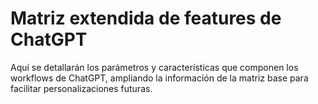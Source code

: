 # Matriz extendida de features de ChatGPT

Aquí se detallarán los parámetros y características que componen
los workflows de ChatGPT, ampliando la información de la matriz
base para facilitar personalizaciones futuras.
